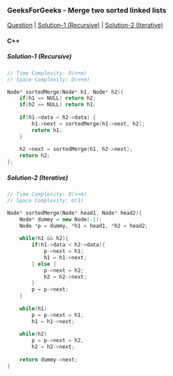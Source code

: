 ### GeeksForGeeks - Merge two sorted linked lists

[Question](https://practice.geeksforgeeks.org/problems/merge-two-sorted-linked-lists/1/#)
| [Solution-1 (Recursive)](https://practice.geeksforgeeks.org/viewSol.php?subId=57d67d770753a25db4210eabba29ebc6&pid=700176&user=amanguptarkg6)
| [Solution-2 (Iterative)](https://practice.geeksforgeeks.org/viewSol.php?subId=c95e17e7c5574a01ff6b0b20c23c8ca6&pid=700176&user=amanguptarkg6)

#### C++

##### Solution-1 (Recursive)
```c++
// Time Complexity: O(n+m)
// Space Complexity: O(n+m)

Node* sortedMerge(Node* h1, Node* h2){
    if(h1 == NULL) return h2;
    if(h2 == NULL) return h1;
    
    if(h1->data < h2->data) {
        h1->next = sortedMerge(h1->next, h2);
        return h1;
    }
    
    h2->next = sortedMerge(h1, h2->next);
    return h2;
};
```

##### Solution-2 (Iterative)
```c++
// Time Complexity: O(n+m)
// Space Complexity: O(1)

Node* sortedMerge(Node* head1, Node* head2){
    Node* dummy = new Node(-1);
    Node *p = dummy, *h1 = head1, *h2 = head2;
    
    while(h1 && h2){
        if(h1->data < h2->data){
            p->next = h1;
            h1 = h1->next;
        } else {
            p->next = h2;
            h2 = h2->next;
        }
        p = p->next;
    }
    
    while(h1)
        p = p->next = h1,
        h1 = h1->next;
    
    while(h2)
        p = p->next = h2,
        h2 = h2->next;
    
    return dummy->next;
}
```